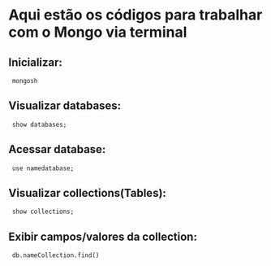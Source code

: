 # Aqui estão os códigos para trabalhar com o Mongo via terminal

## Inicializar:

```
 mongosh

```

## Visualizar databases:

```
 show databases;
```

## Acessar database:

```
 use namedatabase;
```

## Visualizar collections(Tables):

```
 show collections;
```

## Exibir campos/valores da collection:

```
 db.nameCollection.find()
```
